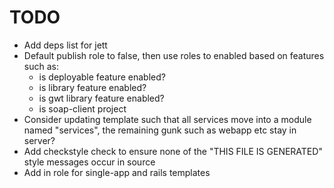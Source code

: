 # TODO

* Add deps list for jett
* Default publish role to false, then use roles to enabled based on features such as:
  - is deployable feature enabled?
  - is library feature enabled?
  - is gwt library feature enabled?
  - is soap-client project
* Consider updating template such that all services move into a module named "services", the remaining gunk
  such as webapp etc stay in server?
* Add checkstyle check to ensure none of the "THIS FILE IS GENERATED" style messages occur
  in source
* Add in role for single-app and rails templates
